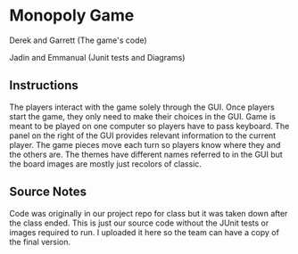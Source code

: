# Monopoly Game
Derek and Garrett (The game's code)

Jadin and Emmanual (Junit tests and Diagrams)

## Instructions
The players interact with the game solely through the GUI. Once players start the game, they only need to make their choices in the GUI.
Game is meant to be played on one computer so players have to pass keyboard. 
The panel on the right of the GUI provides relevant information to the current player.
The game pieces move each turn so players know where they and the others are. 
The themes have different names referred to in the GUI but the board images are mostly just recolors of classic.
 
## Source Notes
Code was originally in our project repo for class but it was taken down after the class ended. 
This is just our source code without the JUnit tests or images required to run. 
I uploaded it here so the team can have a copy of the final version.

